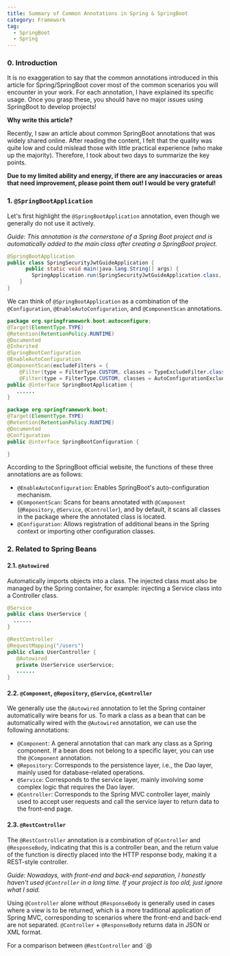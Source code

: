 ```yaml
---
title: Summary of Common Annotations in Spring & SpringBoot
category: Framework
tag:
  - SpringBoot
  - Spring
---
```


### 0. Introduction

It is no exaggeration to say that the common annotations introduced in this article for Spring/SpringBoot cover most of the common scenarios you will encounter in your work. For each annotation, I have explained its specific usage. Once you grasp these, you should have no major issues using SpringBoot to develop projects!

**Why write this article?**

Recently, I saw an article about common SpringBoot annotations that was widely shared online. After reading the content, I felt that the quality was quite low and could mislead those with little practical experience (who make up the majority). Therefore, I took about two days to summarize the key points.

**Due to my limited ability and energy, if there are any inaccuracies or areas that need improvement, please point them out! I would be very grateful!**

### 1. `@SpringBootApplication`

Let's first highlight the `@SpringBootApplication` annotation, even though we generally do not use it actively.

_Guide: This annotation is the cornerstone of a Spring Boot project and is automatically added to the main class after creating a SpringBoot project._

```java
@SpringBootApplication
public class SpringSecurityJwtGuideApplication {
      public static void main(java.lang.String[] args) {
        SpringApplication.run(SpringSecurityJwtGuideApplication.class, args);
    }
}
```

We can think of `@SpringBootApplication` as a combination of the `@Configuration`, `@EnableAutoConfiguration`, and `@ComponentScan` annotations.

```java
package org.springframework.boot.autoconfigure;
@Target(ElementType.TYPE)
@Retention(RetentionPolicy.RUNTIME)
@Documented
@Inherited
@SpringBootConfiguration
@EnableAutoConfiguration
@ComponentScan(excludeFilters = {
    @Filter(type = FilterType.CUSTOM, classes = TypeExcludeFilter.class),
    @Filter(type = FilterType.CUSTOM, classes = AutoConfigurationExcludeFilter.class) })
public @interface SpringBootApplication {
   ......
}

package org.springframework.boot;
@Target(ElementType.TYPE)
@Retention(RetentionPolicy.RUNTIME)
@Documented
@Configuration
public @interface SpringBootConfiguration {

}
```

According to the SpringBoot official website, the functions of these three annotations are as follows:

- `@EnableAutoConfiguration`: Enables SpringBoot's auto-configuration mechanism.
- `@ComponentScan`: Scans for beans annotated with `@Component` (`@Repository`, `@Service`, `@Controller`), and by default, it scans all classes in the package where the annotated class is located.
- `@Configuration`: Allows registration of additional beans in the Spring context or importing other configuration classes.

### 2. Related to Spring Beans

#### 2.1. `@Autowired`

Automatically imports objects into a class. The injected class must also be managed by the Spring container, for example: injecting a Service class into a Controller class.

```java
@Service
public class UserService {
  ......
}

@RestController
@RequestMapping("/users")
public class UserController {
   @Autowired
   private UserService userService;
   ......
}
```

#### 2.2. `@Component`, `@Repository`, `@Service`, `@Controller`

We generally use the `@Autowired` annotation to let the Spring container automatically wire beans for us. To mark a class as a bean that can be automatically wired with the `@Autowired` annotation, we can use the following annotations:

- `@Component`: A general annotation that can mark any class as a Spring component. If a bean does not belong to a specific layer, you can use the `@Component` annotation.
- `@Repository`: Corresponds to the persistence layer, i.e., the Dao layer, mainly used for database-related operations.
- `@Service`: Corresponds to the service layer, mainly involving some complex logic that requires the Dao layer.
- `@Controller`: Corresponds to the Spring MVC controller layer, mainly used to accept user requests and call the service layer to return data to the front-end page.

#### 2.3. `@RestController`

The `@RestController` annotation is a combination of `@Controller` and `@ResponseBody`, indicating that this is a controller bean, and the return value of the function is directly placed into the HTTP response body, making it a REST-style controller.

_Guide: Nowadays, with front-end and back-end separation, I honestly haven't used `@Controller` in a long time. If your project is too old, just ignore what I said._

Using `@Controller` alone without `@ResponseBody` is generally used in cases where a view is to be returned, which is a more traditional application of Spring MVC, corresponding to scenarios where the front-end and back-end are not separated. `@Controller` + `@ResponseBody` returns data in JSON or XML format.

For a comparison between `@RestController` and \`@
